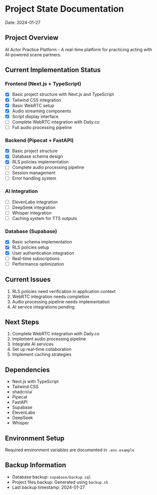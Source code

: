 # Project State Documentation
Date: 2024-01-27

## Project Overview
AI Actor Practice Platform - A real-time platform for practicing acting with AI-powered scene partners.

## Current Implementation Status

### Frontend (Next.js + TypeScript)
- [x] Basic project structure with Next.js and TypeScript
- [x] Tailwind CSS integration
- [x] Basic WebRTC setup
- [x] Audio streaming components
- [x] Script display interface
- [ ] Complete WebRTC integration with Daily.co
- [ ] Full audio processing pipeline

### Backend (Pipecat + FastAPI)
- [x] Basic project structure
- [x] Database schema design
- [x] RLS policies implementation
- [ ] Complete audio processing pipeline
- [ ] Session management
- [ ] Error handling system

### AI Integration
- [ ] ElevenLabs integration
- [ ] DeepSeek integration
- [ ] Whisper integration
- [ ] Caching system for TTS outputs

### Database (Supabase)
- [x] Basic schema implementation
- [x] RLS policies setup
- [x] User authentication integration
- [ ] Real-time subscriptions
- [ ] Performance optimization

## Current Issues
1. RLS policies need verification in application context
2. WebRTC integration needs completion
3. Audio processing pipeline needs implementation
4. AI service integrations pending

## Next Steps
1. Complete WebRTC integration with Daily.co
2. Implement audio processing pipeline
3. Integrate AI services
4. Set up real-time collaboration
5. Implement caching strategies

## Dependencies
- Next.js with TypeScript
- Tailwind CSS
- shadcn/ui
- Pipecat
- FastAPI
- Supabase
- ElevenLabs
- DeepSeek
- Whisper

## Environment Setup
Required environment variables are documented in `.env.example`

## Backup Information
- Database backup: `supabase/backup.sql`
- Project files backup: Generated using `backup.sh`
- Last backup timestamp: 2024-01-27 